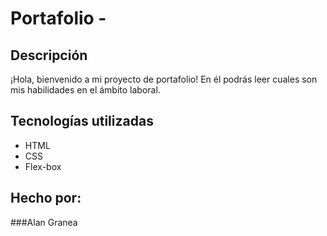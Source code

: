 # Portafolio - 

## Descripción

¡Hola, bienvenido a mi proyecto de portafolio! En él podrás leer cuales son mis habilidades en el ámbito laboral.

## Tecnologías utilizadas
* HTML
* CSS
* Flex-box

## Hecho por:
###Alan Granea
